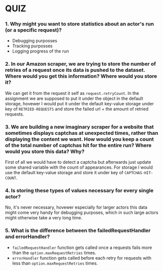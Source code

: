 # QUIZ

### 1. Why might you want to store statistics about an actor's run (or a specific request)?

-   Debugging purposses
-   Tracking purposses
-   Logging progress of the run

### 2. In our Amazon scraper, we are trying to store the number of retries of a request once its data is pushed to the dataset. Where would you get this information? Where would you store it?

We can get it from the request it self as `request.retryCount`. In the assignment we are supposed to put it under the object in the default storage, hovewer I would put it under the default key-value storage under key of `RETRIED-REQUESTS` and store the failed url + the amount of retried requests.

### 3. We are building a new imaginary scraper for a website that sometimes displays captchas at unexpected times, rather than displaying the content we want. How would you keep a count of the total number of captchas hit for the entire run? Where would you store this data? Why?

First of all we would have to detect a captcha but afterwards just update some shared variable with the count of appearances. For storage I would use the default key-value storage and store it under key of `CAPTCHAS-HIT-COUNT`.

### 4. Is storing these types of values necessary for every single actor?

No, it's never necessary, hovewer especially for larger actors this data might come very handy for debugging purposes, which in such large actors might otherwise take a very long time.

### 5. What is the difference between the failedRequestHandler and errorHandler?

-   `failedRequestHandler` function gets called once a requests fails more than the `option.maxRequestRetries` times.
-   `errorHandler` function gets called before each retry for requests with less than `option.maxRequestRetries` times.
